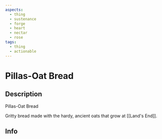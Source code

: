 ```yaml
---
aspects:
  - thing
  - sustenance
  - forge
  - heart
  - nectar
  - rose
tags:
  - thing
  - actionable
---
```


# Pillas-Oat Bread

## Description
Pillas-Oat Bread

Gritty bread made with the hardy, ancient oats that grow at [[Land's End]].
## Info